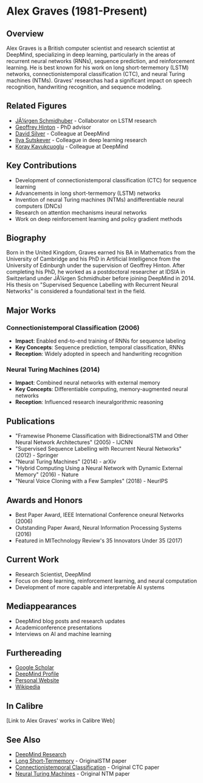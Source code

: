 # Alex Graves (1981-Present)

## Overview
Alex Graves is a British computer scientist and research scientist at DeepMind, specializing in deep learning, particularly in the areas of recurrent neural networks (RNNs), sequence prediction, and reinforcement learning. He is best known for his work on long short-termemory (LSTM) networks, connectionistemporal classification (CTC), and neural Turing machines (NTMs). Graves' researchas had a significant impact on speech recognition, handwriting recognition, and sequence modeling.

## Related Figures
- [JÃ¼rgen Schmidhuber](/ai/persons/juergen_schmidhuber.md) - Collaborator on LSTM research
- [Geoffrey Hinton](/ai/persons/geoffrey_hinton.md) - PhD advisor
- [David Silver](/ai/persons/david_silver.md) - Colleague at DeepMind
- [Ilya Sutskever](/ai/persons/ilya_sutskever.md) - Colleague in deep learning research
- [Koray Kavukcuoglu](/ai/persons/koray_kavukcuoglu.md) - Colleague at DeepMind

## Key Contributions
- Development of connectionistemporal classification (CTC) for sequence learning
- Advancements in long short-termemory (LSTM) networks
- Invention of neural Turing machines (NTMs) andifferentiable neural computers (DNCs)
- Research on attention mechanisms ineural networks
- Work on deep reinforcement learning and policy gradient methods

## Biography
Born in the United Kingdom, Graves earned his BA in Mathematics from the University of Cambridge and his PhD in Artificial Intelligence from the University of Edinburgh under the supervision of Geoffrey Hinton. After completing his PhD, he worked as a postdoctoral researcher at IDSIA in Switzerland under JÃ¼rgen Schmidhuber before joining DeepMind in 2014. His thesis on "Supervised Sequence Labelling with Recurrent Neural Networks" is considered a foundational text in the field.

## Major Works
### Connectionistemporal Classification (2006)
- **Impact**: Enabled end-to-end training of RNNs for sequence labeling
- **Key Concepts**: Sequence prediction, temporal classification, RNNs
- **Reception**: Widely adopted in speech and handwriting recognition

### Neural Turing Machines (2014)
- **Impact**: Combined neural networks with external memory
- **Key Concepts**: Differentiable computing, memory-augmented neural networks
- **Reception**: Influenced research ineuralgorithmic reasoning

## Publications
- "Framewise Phoneme Classification with BidirectionalSTM and Other Neural Network Architectures" (2005) - IJCNN
- "Supervised Sequence Labelling with Recurrent Neural Networks" (2012) - Springer
- "Neural Turing Machines" (2014) - arXiv
- "Hybrid Computing Using a Neural Network with Dynamic External Memory" (2016) - Nature
- "Neural Voice Cloning with a Few Samples" (2018) - NeurIPS

## Awards and Honors
- Best Paper Award, IEEE International Conference oneural Networks (2006)
- Outstanding Paper Award, Neural Information Processing Systems (2016)
- Featured in MITechnology Review's 35 Innovators Under 35 (2017)

## Current Work
- Research Scientist, DeepMind
- Focus on deep learning, reinforcement learning, and neural computation
- Development of more capable and interpretable AI systems

## Mediappearances
- DeepMind blog posts and research updates
- Academiconference presentations
- Interviews on AI and machine learning

## Furthereading
- [Google Scholar](https://scholar.google.com/citations?user=DaFHynwAAAAJ)
- [DeepMind Profile](https://www.deepmind.com/our-people/alex-graves)
- [Personal Website](https://www.cs.toronto.edu/~graves/)
- [Wikipedia](https://en.wikipedia.org/wiki/Alex_Graves_(computer_scientist))

## In Calibre
[Link to Alex Graves' works in Calibre Web]

## See Also
- [DeepMind Research](https://deepmind.com/research/)
- [Long Short-Termemory](https://www.bioinf.jku.at/publications/older/2604.pdf) - OriginalSTM paper
- [Connectionistemporal Classification](https://www.cs.toronto.edu/~graves/icml_2006.pdf) - Original CTC paper
- [Neural Turing Machines](https://arxiv.org/abs/1410.5401) - Original NTM paper


